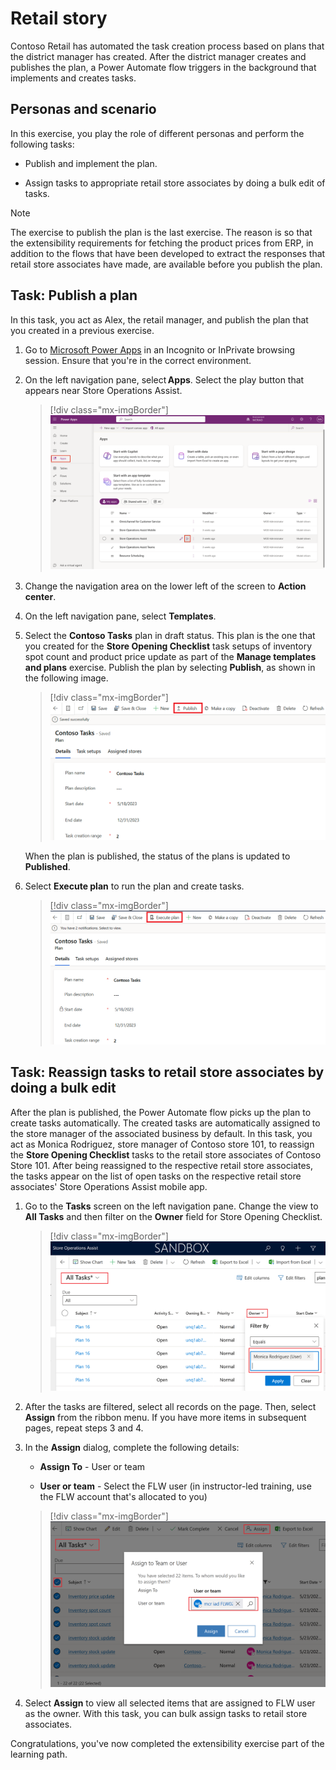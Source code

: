 # Retail story

Contoso Retail has automated the task creation process based on plans that the district manager has created. After the district manager creates and publishes the plan, a Power Automate flow triggers in the background that implements and creates tasks. 

## Personas and scenario 

In this exercise, you play the role of different personas and perform the following tasks:

- Publish and implement the plan.

- Assign tasks to appropriate retail store associates by doing a bulk edit of tasks.

 > [!NOTE]
 > The exercise to publish the plan is the last exercise. The reason is so that the extensibility requirements for fetching the product prices from ERP, in addition to the flows that have been developed to extract the responses that retail store associates have made, are available before you publish the plan.

## Task: Publish a plan

In this task, you act as Alex, the retail manager, and publish the plan that you created in a previous exercise. 

1. Go to [Microsoft Power Apps](https://make.powerapps.com/?azure-portal=true) in an Incognito or InPrivate browsing session. Ensure that you're in the correct environment.

1. On the left navigation pane, select **Apps**. Select the play button that appears near Store Operations Assist.

   > [!div class="mx-imgBorder"]
   > [![Screenshot of Power Apps with play button highlighted near Store Operations Assist.](../media/play-soa-app.png)](../media/play-soa-app.png#lightbox)

1.	Change the navigation area on the lower left of the screen to **Action center**.

1. On the left navigation pane, select **Templates**.

1. Select the **Contoso Tasks** plan in draft status. This plan is the one that you created for the **Store Opening Checklist** task setups of inventory spot count and product price update as part of the **Manage templates and plans** exercise. Publish the plan by selecting **Publish**, as shown in the following image.

   > [!div class="mx-imgBorder"]
   > [![Screenshot of Contoso Tasks with focus on the Publish button.](../media/publish-plan.png)](../media/publish-plan.png#lightbox)

   When the plan is published, the status of the plans is updated to **Published**.

1. Select **Execute plan** to run the plan and create tasks.

   > [!div class="mx-imgBorder"]
   > [![Screenshot of Contoso Tasks with focus on the Execute plan button.](../media/execute.png)](../media/execute.png#lightbox)

## Task: Reassign tasks to retail store associates by doing a bulk edit

After the plan is published, the Power Automate flow picks up the plan to create tasks automatically. The created tasks are automatically assigned to the store manager of the associated business by default. In this task, you act as Monica Rodriguez, store manager of Contoso store 101, to reassign the **Store Opening Checklist** tasks to the retail store associates of Contoso Store 101. After being reassigned to the respective retail store associates, the tasks appear on the list of open tasks on the respective retail store associates' Store Operations Assist mobile app.

1. Go to the **Tasks** screen on the left navigation pane. Change the view to **All Tasks** and then filter on the **Owner** field for Store Opening Checklist.

   > [!div class="mx-imgBorder"]
   > [![Screenshot of Store Operations Assist with focus on All tasks and Owner.](../media/owner.png)](../media/owner.png#lightbox)

1. After the tasks are filtered, select all records on the page. Then, select **Assign** from the ribbon menu. If you have more items in subsequent pages, repeat steps 3 and 4.

1. In the **Assign** dialog, complete the following details:

   - **Assign To** - User or team

   - **User or team** - Select the FLW user (in instructor-led training, use the FLW account that's allocated to you)

   > [!div class="mx-imgBorder"]
   > [![Screenshot of the Assign to Team or User dialog with User or team selected.](../media/assign-team.png)](../media/assign-team.png#lightbox)

1. Select **Assign** to view all selected items that are assigned to FLW user as the owner. With this task, you can bulk assign tasks to retail store associates.

Congratulations, you've now completed the extensibility exercise part of the learning path.
